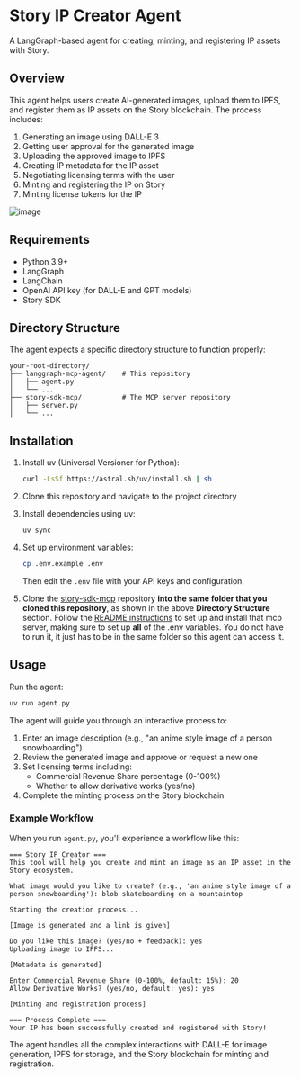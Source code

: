 # Story IP Creator Agent

A LangGraph-based agent for creating, minting, and registering IP assets with Story.

## Overview

This agent helps users create AI-generated images, upload them to IPFS, and register them as IP assets on the Story blockchain. The process includes:

1. Generating an image using DALL-E 3
2. Getting user approval for the generated image
3. Uploading the approved image to IPFS
4. Creating IP metadata for the IP asset
5. Negotiating licensing terms with the user
6. Minting and registering the IP on Story
7. Minting license tokens for the IP

![image](https://github.com/user-attachments/assets/31ffda62-2521-4b4d-90f8-5db1cc3f02ea)

## Requirements

- Python 3.9+
- LangGraph
- LangChain
- OpenAI API key (for DALL-E and GPT models)
- Story SDK

## Directory Structure

The agent expects a specific directory structure to function properly:

```
your-root-directory/
├── langgraph-mcp-agent/    # This repository
│   ├── agent.py
│   └── ...
├── story-sdk-mcp/          # The MCP server repository
│   ├── server.py
│   └── ...
```

## Installation

1. Install uv (Universal Versioner for Python):

   ```bash
   curl -LsSf https://astral.sh/uv/install.sh | sh
   ```

2. Clone this repository and navigate to the project directory

3. Install dependencies using uv:

   ```bash
   uv sync
   ```

4. Set up environment variables:

   ```bash
   cp .env.example .env
   ```

   Then edit the `.env` file with your API keys and configuration.

5. Clone the [story-sdk-mcp](https://github.com/piplabs/story-sdk-mcp) repository **into the same folder that you cloned this repository**, as shown in the above **Directory Structure** section. Follow the [README instructions](https://github.com/piplabs/story-sdk-mcp/blob/main/README.md#setup) to set up and install that mcp server, making sure to set up **all** of the .env variables. You do not have to run it, it just has to be in the same folder so this agent can access it.

## Usage

Run the agent:

```bash
uv run agent.py
```

The agent will guide you through an interactive process to:

1. Enter an image description (e.g., "an anime style image of a person snowboarding")
2. Review the generated image and approve or request a new one
3. Set licensing terms including:
   - Commercial Revenue Share percentage (0-100%)
   - Whether to allow derivative works (yes/no)
4. Complete the minting process on the Story blockchain

### Example Workflow

When you run `agent.py`, you'll experience a workflow like this:

```
=== Story IP Creator ===
This tool will help you create and mint an image as an IP asset in the Story ecosystem.

What image would you like to create? (e.g., 'an anime style image of a person snowboarding'): blob skateboarding on a mountaintop

Starting the creation process...

[Image is generated and a link is given]

Do you like this image? (yes/no + feedback): yes
Uploading image to IPFS...

[Metadata is generated]

Enter Commercial Revenue Share (0-100%, default: 15%): 20
Allow Derivative Works? (yes/no, default: yes): yes

[Minting and registration process]

=== Process Complete ===
Your IP has been successfully created and registered with Story!
```

The agent handles all the complex interactions with DALL-E for image generation, IPFS for storage, and the Story blockchain for minting and registration.
